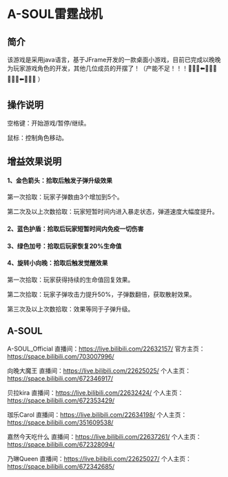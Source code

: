 # A-SOUL雷霆战机
## 简介

该游戏是采用java语言，基于JFrame开发的一款桌面小游戏，目前已完成以晚晚为玩家游戏角色的开发，其他几位成员的开摆了！（产能不足！！！🧎🏻‍♀️⬅️🏃🏻‍♀️ 🧎🏻‍♂️⬅️🏃🏻‍♂️ ）

## 操作说明

空格键：开始游戏/暂停/继续。

鼠标：控制角色移动。

## 增益效果说明

#### 1、金色箭头：拾取后触发子弹升级效果

第一次拾取：玩家子弹数由3个增加到5个。

第二次及以上次数拾取：玩家短暂时间内进入暴走状态，弹道速度大幅度提升。

#### 2、蓝色护盾：拾取后玩家短暂时间内免疫一切伤害

#### 3、绿色加号：拾取后玩家恢复20%生命值

#### 4、旋转小向晚：拾取后触发觉醒效果

第一次拾取：玩家获得持续的生命值回复效果。

第二次拾取：玩家子弹攻击力提升50%，子弹数翻倍，获取散射效果。

第三次及以上次数拾取：效果等同于子弹升级。

## A-SOUL

A-SOUL_Official
直播间：https://live.bilibili.com/22632157/
官方主页：https://space.bilibili.com/703007996/

向晚大魔王
直播间：https://live.bilibili.com/22625025/
个人主页：https://space.bilibili.com/672346917/

贝拉kira
直播间：https://live.bilibili.com/22632424/
个人主页：https://space.bilibili.com/672353429/

珈乐Carol
直播间：https://live.bilibili.com/22634198/
个人主页：https://space.bilibili.com/351609538/

嘉然今天吃什么
直播间：https://live.bilibili.com/22637261/
个人主页：https://space.bilibili.com/672328094/

乃琳Queen
直播间：https://live.bilibili.com/22625027/
个人主页：https://space.bilibili.com/672342685/
